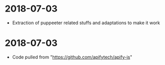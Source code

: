 2018-07-03
===================
- Extraction of puppeeter related stuffs and adaptations to make it work

2018-07-03
===================
- Code pulled from "https://github.com/apifytech/apify-js"
